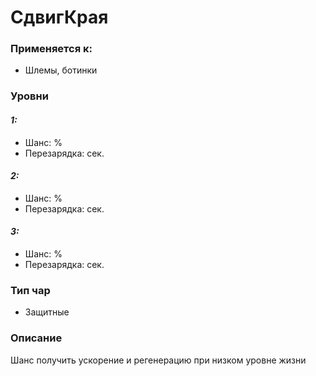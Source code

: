 # СдвигКрая

### Применяется к:

* Шлемы, ботинки

### Уровни&#x20;

#### _1:_&#x20;

* Шанс: %
* Перезарядка:  сек.

#### _2:_

* Шанс: %
* Перезарядка:  сек.&#x20;

#### _3:_&#x20;

* Шанс: %
* Перезарядка:  сек.

### Тип чар

* Защитные

### Описание&#x20;

Шанс получить ускорение и регенерацию при низком уровне жизни
